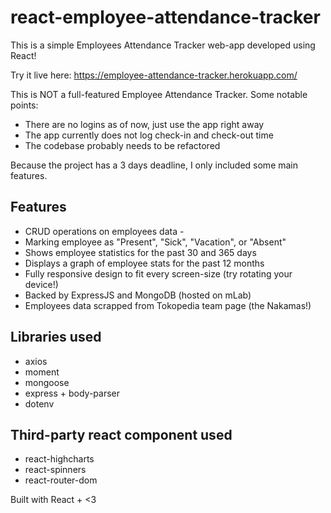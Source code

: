 # react-employee-attendance-tracker
This is a simple Employees Attendance Tracker web-app developed using React!

Try it live here: https://employee-attendance-tracker.herokuapp.com/

This is NOT a full-featured Employee Attendance Tracker. Some notable points:

  - There are no logins as of now, just use the app right away
  - The app currently does not log check-in and check-out time  
  - The codebase probably needs to be refactored

Because the project has a 3 days deadline, I only included some main features.
            
## Features
- CRUD operations on employees data - 
- Marking employee as "Present", "Sick", "Vacation", or "Absent" 
- Shows employee statistics for the past 30 and 365 days 
- Displays a graph of employee stats for the past 12 months 
- Fully responsive design to fit every screen-size (try rotating your device!) 
- Backed by ExpressJS and MongoDB (hosted on mLab) 
- Employees data scrapped from Tokopedia team page (the Nakamas!) 

## Libraries used
- axios
- moment
- mongoose
- express + body-parser
- dotenv

## Third-party react component used
- react-highcharts
- react-spinners
- react-router-dom

Built with React + <3